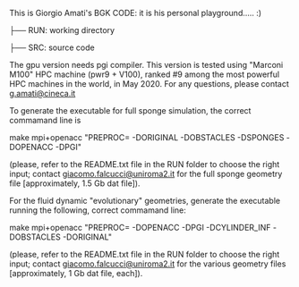 This is Giorgio Amati's BGK CODE: it is his personal playground..... :)

├── RUN: working directory

├── SRC: source code

The gpu version needs pgi compiler. 
This version is tested using "Marconi M100" HPC machine (pwr9 + V100), 
ranked #9 among the most powerful HPC machines in the world, in May 2020. 
For any questions, please contact g.amati@cineca.it

To generate the executable for full sponge simulation, the correct commamand line is 

make mpi+openacc "PREPROC= -DORIGINAL -DOBSTACLES -DSPONGES -DOPENACC -DPGI" 

(please, refer to the README.txt file in the RUN folder to choose the right input; contact giacomo.falcucci@uniroma2.it for the full sponge geometry file [approximately, 1.5 Gb dat file]).

For the fluid dynamic "evolutionary" geometries, generate the executable running the following, correct commamand line:

make mpi+openacc "PREPROC= -DOPENACC -DPGI -DCYLINDER_INF -DOBSTACLES -DORIGINAL"

(please, refer to the README.txt file in the RUN folder to choose the right input; contact giacomo.falcucci@uniroma2.it for the various geometry files [approximately, 1 Gb dat file, each]).

